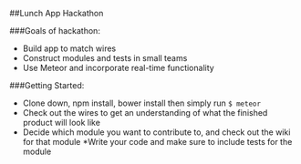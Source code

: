 ##Lunch App Hackathon

###Goals of hackathon:
  * Build app to match wires
  * Construct modules and tests in small teams
  * Use Meteor and incorporate real-time functionality

###Getting Started:
  * Clone down, npm install, bower install then simply run `$ meteor` 
  * Check out the wires to get an understanding of what the finished product will look like
  * Decide which module you want to contribute to, and check out the wiki for that module
  *Write your code and make sure to include tests for the module
